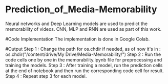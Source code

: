 # Prediction_of_Media-Memorability
Neural networks and Deep Learning models are used to predict the memorability of videos. CNN, MLP and RNN are used as part of this work.

#Code Implementation 
The implementation is done in Google Colab.

#Output 
Step 1 : Change the path for os.chdir if needed, as of now it's in : os.chdir("/content/drive/My Drive/Media-Memorability/")
Step 2 : Run the code cells one by one in the memorability.ipynb file for preprocessing and training the models.
Step 3 : After training a model, run the prediction cells at the end of notebook and then run the corresponding code cell for result.
Step 4 : Repeat step 3 for each model.
